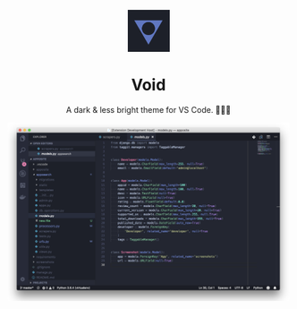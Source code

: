 <div align="center">
    <img src="https://raw.githubusercontent.com/Praseetha-KR/void/4ca5ded72a5055707428adeddd01a4b9fb83b97a/icon.png" alt="logo" width="75px" height="75px" style="margin-top: 1em">
    <h1>Void</h1>
    <p>A dark & less bright theme for VS Code. 👩🏻‍💻</p>
    <img src="https://raw.githubusercontent.com/Praseetha-KR/void/4ca5ded72a5055707428adeddd01a4b9fb83b97a/preview.png" alt="preview" style="max-width: 100%">
</div>
